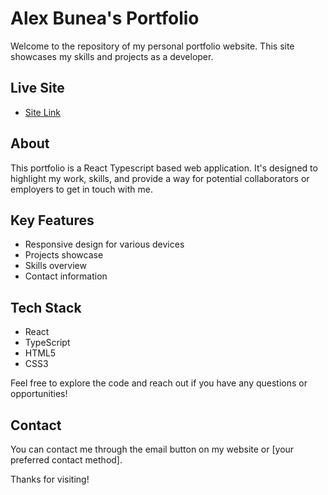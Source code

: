 # Alex Bunea's Portfolio

Welcome to the repository of my personal portfolio website. This site showcases my skills and projects as a developer.

## Live Site
- [Site Link](https://alexbunea.netlify.app/)

## About

This portfolio is a React Typescript based web application. It's designed to highlight my work, skills, and provide a way for potential collaborators or employers to get in touch with me.

## Key Features

- Responsive design for various devices
- Projects showcase
- Skills overview
- Contact information

## Tech Stack

- React
- TypeScript
- HTML5
- CSS3

Feel free to explore the code and reach out if you have any questions or opportunities!

## Contact

You can contact me through the email button on my website or [your preferred contact method].

Thanks for visiting!
